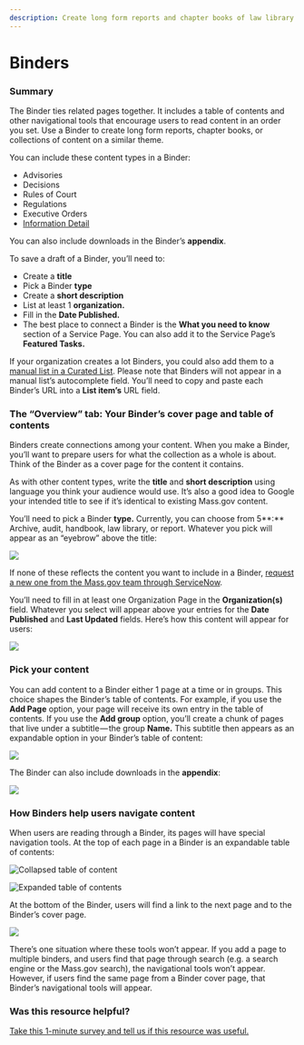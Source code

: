 ```yaml
---
description: Create long form reports and chapter books of law library content.
---
```


# Binders

### Summary

The Binder ties related pages together. It includes a table of contents and other navigational tools that encourage users to read content in an order you set. Use a Binder to create long form reports, chapter books, or collections of content on a similar theme.

You can include these content types in a Binder:

* Advisories
* Decisions
* Rules of Court
* Regulations
* Executive Orders
* [Information Detail](information-details.md)

You can also include downloads in the Binder’s **appendix**.

To save a draft of a Binder, you’ll need to:

* Create a **title**
* Pick a Binder **type**
* Create a **short description**
* List at least 1 **organization.**
* Fill in the **Date Published.**
* The best place to connect a Binder is the **What you need to know** section of a Service Page. You can also add it to the Service Page’s **Featured Tasks.**

If your organization creates a lot Binders, you could also add them to a [manual list in a Curated List](curated-lists/). Please note that Binders will not appear in a manual list’s autocomplete field. You’ll need to copy and paste each Binder’s URL into a **List item’s** URL field.

### The “Overview” tab: Your Binder’s cover page and table of contents

Binders create connections among your content. When you make a Binder, you’ll want to prepare users for what the collection as a whole is about. Think of the Binder as a cover page for the content it contains.

As with other content types, write the **title** and **short description** using language you think your audience would use. It’s also a good idea to Google your intended title to see if it’s identical to existing Mass.gov content.

You’ll need to pick a Binder **type.** Currently, you can choose from 5**:** Archive, audit, handbook, law library, or report. Whatever you pick will appear as an “eyebrow” above the title:

![](https://cdn-images-1.medium.com/max/800/0*fiChzuibYyJ-ugW8.)

If none of these reflects the content you want to include in a Binder, [request a new one from the Mass.gov team through ServiceNow](https://massgov.service-now.com/sp?id=sc_cat_item&sys_id=0bb8e784dbec0700f132fb37bf9619fe).

You’ll need to fill in at least one Organization Page in the **Organization\(s\)** field. Whatever you select will appear above your entries for the **Date Published** and **Last Updated** fields. Here’s how this content will appear for users:

![](https://cdn-images-1.medium.com/max/800/0*QX9OZ0eb_DqvRKrW.)

### Pick your content

You can add content to a Binder either 1 page at a time or in groups. This choice shapes the Binder’s table of contents. For example, if you use the **Add Page** option, your page will receive its own entry in the table of contents. If you use the **Add group** option, you’ll create a chunk of pages that live under a subtitle — the group **Name.** This subtitle then appears as an expandable option in your Binder’s table of content:

![](https://cdn-images-1.medium.com/max/800/0*kPabLZSXNO1SjQO-.)

The Binder can also include downloads in the **appendix**:

![](https://cdn-images-1.medium.com/max/800/0*7cw7QgZeCuLHpO2m.)

### How Binders help users navigate content

When users are reading through a Binder, its pages will have special navigation tools. At the top of each page in a Binder is an expandable table of contents:

![Collapsed table of content](https://cdn-images-1.medium.com/max/800/0*UXau3LmthRqPzA2b.)

![Expanded table of contents](https://cdn-images-1.medium.com/max/800/0*7RWo4uFSQ8an7UVE.)

At the bottom of the Binder, users will find a link to the next page and to the Binder’s cover page.

![](https://cdn-images-1.medium.com/max/800/0*aksxZ9rdzrKmGte-.)

There’s one situation where these tools won’t appear. If you add a page to multiple binders, and users find that page through search \(e.g. a search engine or the Mass.gov search\), the navigational tools won’t appear. However, if users find the same page from a Binder cover page, that Binder’s navigational tools will appear.

### Was this resource helpful?

[Take this 1-minute survey and tell us if this resource was useful.](https://massgov.formstack.com/forms/resource_library_feedback?Article=Binders)

